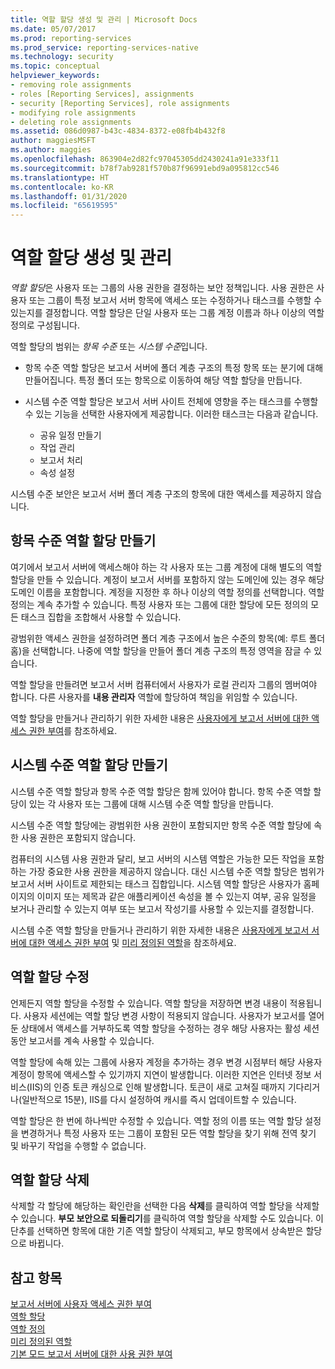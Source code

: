 ```yaml
---
title: 역할 할당 생성 및 관리 | Microsoft Docs
ms.date: 05/07/2017
ms.prod: reporting-services
ms.prod_service: reporting-services-native
ms.technology: security
ms.topic: conceptual
helpviewer_keywords:
- removing role assignments
- roles [Reporting Services], assignments
- security [Reporting Services], role assignments
- modifying role assignments
- deleting role assignments
ms.assetid: 086d0987-b43c-4834-8372-e08fb4b432f8
author: maggiesMSFT
ms.author: maggies
ms.openlocfilehash: 863904e2d82fc97045305dd2430241a91e333f11
ms.sourcegitcommit: b78f7ab9281f570b87f96991ebd9a095812cc546
ms.translationtype: HT
ms.contentlocale: ko-KR
ms.lasthandoff: 01/31/2020
ms.locfileid: "65619595"
---
```

# <a name="create-and-manage-role-assignments"></a>역할 할당 생성 및 관리

*역할 할당*은 사용자 또는 그룹의 사용 권한을 결정하는 보안 정책입니다. 사용 권한은 사용자 또는 그룹이 특정 보고서 서버 항목에 액세스 또는 수정하거나 태스크를 수행할 수 있는지를 결정합니다. 역할 할당은 단일 사용자 또는 그룹 계정 이름과 하나 이상의 역할 정의로 구성됩니다.

역할 할당의 범위는 *항목 수준* 또는 *시스템 수준*입니다.

- 항목 수준 역할 할당은 보고서 서버에 폴더 계층 구조의 특정 항목 또는 분기에 대해 만들어집니다. 특정 폴더 또는 항목으로 이동하여 해당 역할 할당을 만듭니다.

- 시스템 수준 역할 할당은 보고서 서버 사이트 전체에 영향을 주는 태스크를 수행할 수 있는 기능을 선택한 사용자에게 제공합니다. 이러한 태스크는 다음과 같습니다.
  - 공유 일정 만들기
  - 작업 관리
  - 보고서 처리
  - 속성 설정

시스템 수준 보안은 보고서 서버 폴더 계층 구조의 항목에 대한 액세스를 제공하지 않습니다.

## <a name="creating-an-item-level-role-assignment"></a>항목 수준 역할 할당 만들기

여기에서 보고서 서버에 액세스해야 하는 각 사용자 또는 그룹 계정에 대해 별도의 역할 할당을 만들 수 있습니다. 계정이 보고서 서버를 포함하지 않는 도메인에 있는 경우 해당 도메인 이름을 포함합니다. 계정을 지정한 후 하나 이상의 역할 정의를 선택합니다. 역할 정의는 계속 추가할 수 있습니다. 특정 사용자 또는 그룹에 대한 할당에 모든 정의의 모든 태스크 집합을 조합해서 사용할 수 있습니다.

광범위한 액세스 권한을 설정하려면 폴더 계층 구조에서 높은 수준의 항목(예: 루트 폴더 홈)을 선택합니다. 나중에 역할 할당을 만들어 폴더 계층 구조의 특정 영역을 잠글 수 있습니다.

역할 할당을 만들려면 보고서 서버 컴퓨터에서 사용자가 로컬 관리자 그룹의 멤버여야 합니다. 다른 사용자를 **내용 관리자** 역할에 할당하여 책임을 위임할 수 있습니다.

역할 할당을 만들거나 관리하기 위한 자세한 내용은 [사용자에게 보고서 서버에 대한 액세스 권한 부여](../../reporting-services/security/grant-user-access-to-a-report-server.md)를 참조하세요.
  
## <a name="creating-a-system-level-role-assignment"></a>시스템 수준 역할 할당 만들기

시스템 수준 역할 할당과 항목 수준 역할 할당은 함께 있어야 합니다. 항목 수준 역할 할당이 있는 각 사용자 또는 그룹에 대해 시스템 수준 역할 할당을 만듭니다.

시스템 수준 역할 할당에는 광범위한 사용 권한이 포함되지만 항목 수준 역할 할당에 속한 사용 권한은 포함되지 않습니다.

컴퓨터의 시스템 사용 권한과 달리, 보고 서버의 시스템 역할은 가능한 모든 작업을 포함하는 가장 중요한 사용 권한을 제공하지 않습니다. 대신 시스템 수준 역할 할당은 범위가 보고서 서버 사이트로 제한되는 태스크 집합입니다. 시스템 역할 할당은 사용자가 홈페이지의 이미지 또는 제목과 같은 애플리케이션 속성을 볼 수 있는지 여부, 공유 일정을 보거나 관리할 수 있는지 여부 또는 보고서 작성기를 사용할 수 있는지를 결정합니다.

시스템 수준 역할 할당을 만들거나 관리하기 위한 자세한 내용은 [사용자에게 보고서 서버에 대한 액세스 권한 부여](../../reporting-services/security/grant-user-access-to-a-report-server.md) 및 [미리 정의된 역할](../../reporting-services/security/role-definitions-predefined-roles.md)을 참조하세요.  

## <a name="modifying-a-role-assignment"></a>역할 할당 수정

언제든지 역할 할당을 수정할 수 있습니다. 역할 할당을 저장하면 변경 내용이 적용됩니다. 사용자 세션에는 역할 할당 변경 사항이 적용되지 않습니다. 사용자가 보고서를 열어 둔 상태에서 액세스를 거부하도록 역할 할당을 수정하는 경우 해당 사용자는 활성 세션 동안 보고서를 계속 사용할 수 있습니다.

역할 할당에 속해 있는 그룹에 사용자 계정을 추가하는 경우 변경 시점부터 해당 사용자 계정이 항목에 액세스할 수 있기까지 지연이 발생합니다. 이러한 지연은 인터넷 정보 서비스(IIS)의 인증 토큰 캐싱으로 인해 발생합니다. 토큰이 새로 고쳐질 때까지 기다리거나(일반적으로 15분), IIS를 다시 설정하여 캐시를 즉시 업데이트할 수 있습니다.

역할 할당은 한 번에 하나씩만 수정할 수 있습니다. 역할 정의 이름 또는 역할 할당 설정을 변경하거나 특정 사용자 또는 그룹이 포함된 모든 역할 할당을 찾기 위해 전역 찾기 및 바꾸기 작업을 수행할 수 없습니다.

## <a name="deleting-a-role-assignment"></a>역할 할당 삭제

삭제할 각 할당에 해당하는 확인란을 선택한 다음 **삭제**를 클릭하여 역할 할당을 삭제할 수 있습니다. **부모 보안으로 되돌리기**를 클릭하여 역할 할당을 삭제할 수도 있습니다. 이 단추를 선택하면 항목에 대한 기존 역할 할당이 삭제되고, 부모 항목에서 상속받은 할당으로 바뀝니다.

## <a name="see-also"></a>참고 항목

[보고서 서버에 사용자 액세스 권한 부여](../../reporting-services/security/grant-user-access-to-a-report-server.md)  
[역할 할당](../../reporting-services/security/role-assignments.md)  
[역할 정의](../../reporting-services/security/role-definitions.md)  
[미리 정의된 역할](../../reporting-services/security/role-definitions-predefined-roles.md)  
[기본 모드 보고서 서버에 대한 사용 권한 부여](../../reporting-services/security/granting-permissions-on-a-native-mode-report-server.md)
